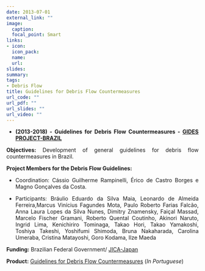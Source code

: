 ```yaml
---
date: 2013-07-01
external_link: ""
image:
  caption: 
  focal_point: Smart
links:
- icon: 
  icon_pack: 
  name: 
  url: 
slides: 
summary: 
tags:
- Debris Flow
title: Guidelines for Debris Flow Countermeasures
url_code: ""
url_pdf: ""
url_slides: ""
url_video: ""
---
```


<div style="text-align: justify">



*  **(2013-2018) - Guidelines for Debris Flow Countermeasures - [GIDES PROJECT-BRAZIL](https://www.jica.go.jp/english/publications/j-world/c8h0vm0000bws0t4-att/1801_02.pdf)**

**Objectives:** Development of  general guidelines for debris flow countermeasures in Brazil.

**Project Members for the Debris Flow Guidelines:**

* Coordination: Cássio Guilherme Rampinelli, Érico de Castro Borges e Magno Gonçalves da Costa.

* Participants: Bráulio Eduardo da Silva Maia, Leonardo de Almeida Ferreira,Marcus Vinícius Fagundes Mota, Paulo Roberto Farias Falcão, Anna Laura Lopes da Silva Nunes, Dimitry Znamensky, Faiçal Massad, Marcelo Fischer Gramani, Roberto Quental Coutinho, Akinori Naruto, Ingrid Lima, Kenichiriro Tominaga, Takao Hori, Takao Yamakoshi, Toshiya Takeshi, Yoshifumi Shimoda, Bruna Nakaharada, Carolina Umeraba, Cristina Matayoshi, Goro Kodama, Ilze Maeda 


**Funding:** Brazilian Federal Government/ [JICA-Japan](http://www.kkc.co.jp/english/cms/detail/news/1766.html) 

**Product:** [Guidelines for Debris Flow Countermeasures](https://www.jica.go.jp/brazil/portuguese/office/publications/c8h0vm000001w9k8-att/volume4.pdf) (*In Portuguese*)






